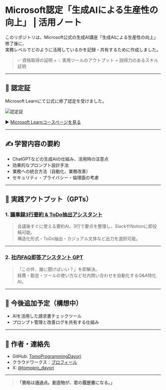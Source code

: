 # Microsoft認定「生成AIによる生産性の向上」 | 活用ノート

このリポジトリは、Microsoft公式の生成AI講座「生成AIによる生産性の向上」修了後に、  
実務レベルでどのように活用しているかを記録・共有するために作成しました。

> ✅ 資格取得の証明 + 💡 実用ツールのアウトプット = 説得力のあるスキル証明

---

## 📜 認定証

Microsoft Learnにて公式に修了認定を受けました。

![認定証]()

▶ [Microsoft Learnコースページを見る](https://aiskillsnavigator.microsoft.com/ja-jp)

---

## ✍️ 学習内容の要約

- ChatGPTなどの生成AIの仕組み、活用時の注意点
- 効果的なプロンプト設計手法
- 業務への統合方法（自動化、業務改善）
- セキュリティ・プライバシー・倫理面の考慮

---

## 🧠 実践アウトプット（GPTs）

### 1. [議事録3行要約 & ToDo抽出アシスタント](https://chatgpt.com/g/g-68a5cc11df888191b7b07a9da688b741-yi-shi-lu-3xing-yao-yue-todochou-chu-asisutanto)

> 会議後すぐに使える要約AI。3行で要点を整理し、SlackやNotionに即投稿可能。  
> 構造化形式・ToDo抽出・カジュアル文体など出力を選択可能。

---

### 2. [社内FAQ即答アシスタント GPT](https://chatgpt.com/g/g-68a5cf5fc62c81919d198dfa6f0ef496-she-nei-faqji-da-asisutanto-gpt)

> 「この件、誰に聞けばいい？」を即解決。  
> 経費・勤怠・ツールの使い方など社内問い合わせを自動化するQ&A特化AI。

---

## 📌 今後追加予定（構想中）

- AIを活用した請求書チェックツール
- プロンプト管理と改善ログを共有する仕組み

---

## 🔗 作者・連絡先

- GitHub: [TomoProgrammingDayori](https://github.com/TomoProgrammingDayori)
- クラウドワークス：[プロフィール](https://crowdworks.jp/public/employees/6067887)
- X: [@tomopro_dayori](https://x.com/tomopro_dayori)

---

> **「資格は通過点。創造物が、君の履歴書になる。」**
